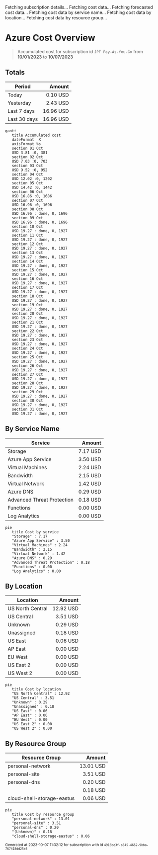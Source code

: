 Fetching subscription details...
Fetching cost data...
Fetching forecasted cost data...
Fetching cost data by service name...
Fetching cost data by location...
Fetching cost data by resource group...
# Azure Cost Overview

> Accumulated cost for subscription id `JPF Pay-As-You-Go` from **10/01/2023** to **10/07/2023**

## Totals

|Period|Amount|
|---|---:|
|Today|0.10 USD|
|Yesterday|2.43 USD|
|Last 7 days|16.96 USD|
|Last 30 days|16.96 USD|

```mermaid
gantt
   title Accumulated cost
   dateFormat  X
   axisFormat %s
   section 01 Oct
   USD 3.81 :0, 381
   section 02 Oct
   USD 7.03 :0, 703
   section 03 Oct
   USD 9.52 :0, 952
   section 04 Oct
   USD 12.02 :0, 1202
   section 05 Oct
   USD 14.42 :0, 1442
   section 06 Oct
   USD 16.86 :0, 1686
   section 07 Oct
   USD 16.96 :0, 1696
   section 08 Oct
   USD 16.96 : done, 0, 1696
   section 09 Oct
   USD 16.96 : done, 0, 1696
   section 10 Oct
   USD 19.27 : done, 0, 1927
   section 11 Oct
   USD 19.27 : done, 0, 1927
   section 12 Oct
   USD 19.27 : done, 0, 1927
   section 13 Oct
   USD 19.27 : done, 0, 1927
   section 14 Oct
   USD 19.27 : done, 0, 1927
   section 15 Oct
   USD 19.27 : done, 0, 1927
   section 16 Oct
   USD 19.27 : done, 0, 1927
   section 17 Oct
   USD 19.27 : done, 0, 1927
   section 18 Oct
   USD 19.27 : done, 0, 1927
   section 19 Oct
   USD 19.27 : done, 0, 1927
   section 20 Oct
   USD 19.27 : done, 0, 1927
   section 21 Oct
   USD 19.27 : done, 0, 1927
   section 22 Oct
   USD 19.27 : done, 0, 1927
   section 23 Oct
   USD 19.27 : done, 0, 1927
   section 24 Oct
   USD 19.27 : done, 0, 1927
   section 25 Oct
   USD 19.27 : done, 0, 1927
   section 26 Oct
   USD 19.27 : done, 0, 1927
   section 27 Oct
   USD 19.27 : done, 0, 1927
   section 28 Oct
   USD 19.27 : done, 0, 1927
   section 29 Oct
   USD 19.27 : done, 0, 1927
   section 30 Oct
   USD 19.27 : done, 0, 1927
   section 31 Oct
   USD 19.27 : done, 0, 1927
```

## By Service Name

|Service|Amount|
|---|---:|
|Storage|7.17 USD|
|Azure App Service|3.50 USD|
|Virtual Machines|2.24 USD|
|Bandwidth|2.15 USD|
|Virtual Network|1.42 USD|
|Azure DNS|0.29 USD|
|Advanced Threat Protection|0.18 USD|
|Functions|0.00 USD|
|Log Analytics|0.00 USD|

```mermaid
pie
   title Cost by service
   "Storage" : 7.17
   "Azure App Service" : 3.50
   "Virtual Machines" : 2.24
   "Bandwidth" : 2.15
   "Virtual Network" : 1.42
   "Azure DNS" : 0.29
   "Advanced Threat Protection" : 0.18
   "Functions" : 0.00
   "Log Analytics" : 0.00
```

## By Location

|Location|Amount|
|---|---:|
|US North Central|12.92 USD|
|US Central|3.51 USD|
|Unknown|0.29 USD|
|Unassigned|0.18 USD|
|US East|0.06 USD|
|AP East|0.00 USD|
|EU West|0.00 USD|
|US East 2|0.00 USD|
|US West 2|0.00 USD|

```mermaid
pie
   title Cost by location
   "US North Central" : 12.92
   "US Central" : 3.51
   "Unknown" : 0.29
   "Unassigned" : 0.18
   "US East" : 0.06
   "AP East" : 0.00
   "EU West" : 0.00
   "US East 2" : 0.00
   "US West 2" : 0.00
```

## By Resource Group

|Resource Group|Amount|
|---|---:|
|personal-network|13.01 USD|
|personal-site|3.51 USD|
|personal-dns|0.20 USD|
||0.18 USD|
|cloud-shell-storage-eastus|0.06 USD|

```mermaid
pie
   title Cost by resource group
   "personal-network" : 13.01
   "personal-site" : 3.51
   "personal-dns" : 0.20
   "(Unknown)" : 0.18
   "cloud-shell-storage-eastus" : 0.06
```

<sup>Generated at 2023-10-07 11:32:12 for subscription with id `4913be3f-a345-4652-9bba-767418dd25e3`</sup>
